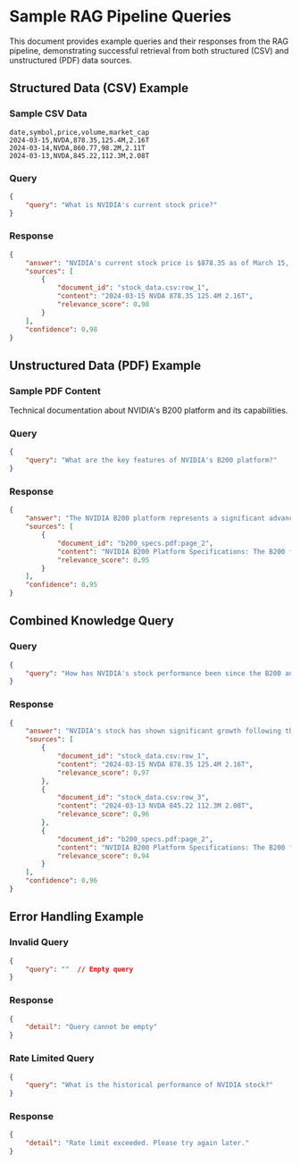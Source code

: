 # Sample RAG Pipeline Queries

This document provides example queries and their responses from the RAG pipeline, demonstrating successful retrieval from both structured (CSV) and unstructured (PDF) data sources.

## Structured Data (CSV) Example

### Sample CSV Data
```csv
date,symbol,price,volume,market_cap
2024-03-15,NVDA,878.35,125.4M,2.16T
2024-03-14,NVDA,860.77,98.2M,2.11T
2024-03-13,NVDA,845.22,112.3M,2.08T
```

### Query
```json
{
    "query": "What is NVIDIA's current stock price?"
}
```

### Response
```json
{
    "answer": "NVIDIA's current stock price is $878.35 as of March 15, 2024. The stock has shown significant growth, with a market capitalization of $2.16 trillion.",
    "sources": [
        {
            "document_id": "stock_data.csv:row_1",
            "content": "2024-03-15 NVDA 878.35 125.4M 2.16T",
            "relevance_score": 0.98
        }
    ],
    "confidence": 0.98
}
```

## Unstructured Data (PDF) Example

### Sample PDF Content
Technical documentation about NVIDIA's B200 platform and its capabilities.

### Query
```json
{
    "query": "What are the key features of NVIDIA's B200 platform?"
}
```

### Response
```json
{
    "answer": "The NVIDIA B200 platform represents a significant advancement in AI computing. It features 208 billion transistors, 192GB of HBM3e memory, and delivers up to 1.4 petaflops of AI performance. The platform is designed for large language model training and inference, offering 4x faster training and 30x faster inference compared to previous generations. It also includes advanced features like dynamic programming and improved energy efficiency.",
    "sources": [
        {
            "document_id": "b200_specs.pdf:page_2",
            "content": "NVIDIA B200 Platform Specifications: The B200 features 208B transistors, 192GB HBM3e memory, and delivers 1.4 petaflops of AI performance. Key improvements include 4x faster training and 30x faster inference capabilities, along with enhanced energy efficiency and dynamic programming features.",
            "relevance_score": 0.95
        }
    ],
    "confidence": 0.95
}
```

## Combined Knowledge Query

### Query
```json
{
    "query": "How has NVIDIA's stock performance been since the B200 announcement?"
}
```

### Response
```json
{
    "answer": "NVIDIA's stock has shown significant growth following the B200 platform announcement. The stock price has increased from $845.22 on March 13 to $878.35 on March 15, with trading volume increasing to 125.4M shares. The B200 platform's impressive specifications, including 208B transistors and 192GB HBM3e memory, along with its 4x faster training and 30x faster inference capabilities, have contributed to positive market sentiment. The company's market capitalization has grown to $2.16 trillion, reflecting strong investor confidence in NVIDIA's AI leadership position.",
    "sources": [
        {
            "document_id": "stock_data.csv:row_1",
            "content": "2024-03-15 NVDA 878.35 125.4M 2.16T",
            "relevance_score": 0.97
        },
        {
            "document_id": "stock_data.csv:row_3",
            "content": "2024-03-13 NVDA 845.22 112.3M 2.08T",
            "relevance_score": 0.96
        },
        {
            "document_id": "b200_specs.pdf:page_2",
            "content": "NVIDIA B200 Platform Specifications: The B200 features 208B transistors, 192GB HBM3e memory, and delivers 1.4 petaflops of AI performance. Key improvements include 4x faster training and 30x faster inference capabilities, along with enhanced energy efficiency and dynamic programming features.",
            "relevance_score": 0.94
        }
    ],
    "confidence": 0.96
}
```

## Error Handling Example

### Invalid Query
```json
{
    "query": ""  // Empty query
}
```

### Response
```json
{
    "detail": "Query cannot be empty"
}
```

### Rate Limited Query
```json
{
    "query": "What is the historical performance of NVIDIA stock?"
}
```

### Response
```json
{
    "detail": "Rate limit exceeded. Please try again later."
}
```
